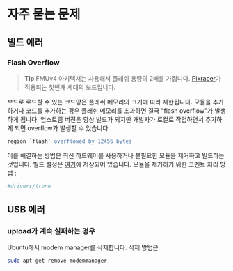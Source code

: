 # 자주 묻는 문제


## 빌드 에러

### Flash Overflow

> **Tip** FMUv4 아키텍쳐는 사용해서 플래쉬 용량의 2배를 가집니다. [Pixracer](http://dev.px4.io/hardware-pixracer.html)가 적용되는 첫번째 세대의 보드입니다.

보드로 로드할 수 있는 코드양은 플래쉬 메모리의 크기에 따라 제한됩니다. 모듈을 추가하거나 코드를 추가하는 경우 플래쉬 메모리를 초과하면 결국 "flash overflow"가 발생하게 됩니다. 업스트림 버전은 항상 빌드가 되지만 개발자가 로컬로 작업하면서 추가하게 되면 overflow가 발생할 수 있습니다.

```sh
region `flash' overflowed by 12456 bytes
```

이를 해결하는 방법은 최신 하드웨어를 사용하거나 불필요한 모듈을 제거하고 빌드하는 것입니다. 빌드 설정은 [여기](https://github.com/PX4/Firmware/tree/master/cmake/configs)에 저장되어 있습니다. 모듈을 제거하기 위한 코멘트 처리 방법 :

<div class="host-code"></div>

```cmake
#drivers/trone
```

## USB 에러

### upload가 계속 실패하는 경우

Ubuntu에서 modem manager를 삭제합니다. 삭제 방법은 :

```sh
sudo apt-get remove modemmanager
```
